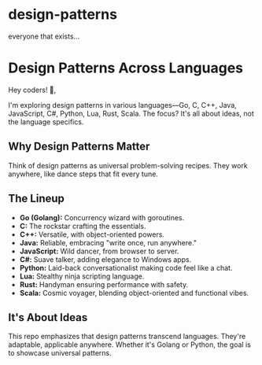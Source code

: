 # design-patterns
everyone that exists...

# Design Patterns Across Languages

Hey coders! 👋,

I'm exploring design patterns in various languages—Go, C, C++, Java, JavaScript, C#, Python, Lua, Rust, Scala. The focus? It's all about ideas, not the language specifics.

## Why Design Patterns Matter
Think of design patterns as universal problem-solving recipes. They work anywhere, like dance steps that fit every tune.

## The Lineup
- **Go (Golang):** Concurrency wizard with goroutines.
- **C:** The rockstar crafting the essentials.
- **C++:** Versatile, with object-oriented powers.
- **Java:** Reliable, embracing "write once, run anywhere."
- **JavaScript:** Wild dancer, from browser to server.
- **C#:** Suave talker, adding elegance to Windows apps.
- **Python:** Laid-back conversationalist making code feel like a chat.
- **Lua:** Stealthy ninja scripting language.
- **Rust:** Handyman ensuring performance with safety.
- **Scala:** Cosmic voyager, blending object-oriented and functional vibes.

## It's About Ideas
This repo emphasizes that design patterns transcend languages. They're adaptable, applicable anywhere. Whether it's Golang or Python, the goal is to showcase universal patterns.
